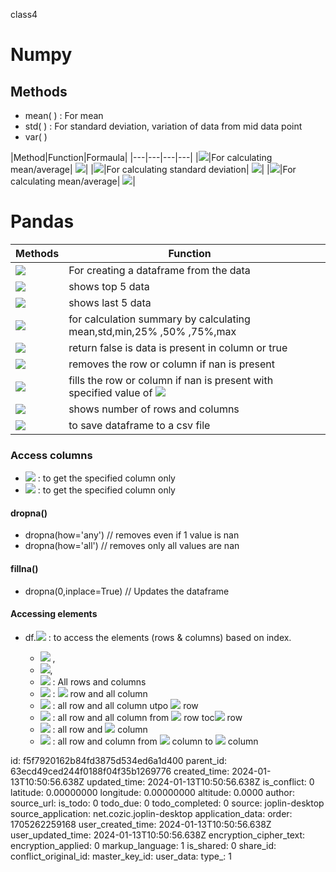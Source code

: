 class4

  
  
# Numpy
  
  
## Methods
  
  
+ mean( ) : For mean
+ std( ) : For standard deviation, variation of data from mid data point
+ var( )
  
|Method|Function|Formaula|
|---|---|---|---|
|<img src="https://latex.codecogs.com/gif.latex?mean(%20&#x5C;%20)"/>|For calculating mean/average| <img src="https://latex.codecogs.com/gif.latex?(x1+x2+...+xn)&#x2F;n"/>|
|<img src="https://latex.codecogs.com/gif.latex?std(%20&#x5C;%20)"/>|For calculating standard deviation| <img src="https://latex.codecogs.com/gif.latex?&#x5C;sqrt{%20(&#x5C;sum%20x-mean(x))&#x2F;n}"/>|
|<img src="https://latex.codecogs.com/gif.latex?var(%20&#x5C;%20)"/>|For calculating mean/average| <img src="https://latex.codecogs.com/gif.latex?(&#x5C;sum%20x-mean(x))&#x2F;n"/>|
  
# Pandas
  
  
  
|Methods|Function||
|--|--|--|
|<img src="https://latex.codecogs.com/gif.latex?DataFrame(&#x5C;%20)"/>| For creating a dataframe from the data||
|<img src="https://latex.codecogs.com/gif.latex?head(&#x5C;%20)"/>| shows top 5 data ||
|<img src="https://latex.codecogs.com/gif.latex?tail(&#x5C;%20)"/>| shows last 5 data||
|<img src="https://latex.codecogs.com/gif.latex?describe(&#x5C;%20)"/>| for calculation summary by calculating mean,std,min,25% ,50% ,75%,max||
|<img src="https://latex.codecogs.com/gif.latex?isnull(&#x5C;%20)"/>|return false is data is present in column or true||
|<img src="https://latex.codecogs.com/gif.latex?dropna(&#x5C;%20)"/>|removes the row or column if nan is present ||
|<img src="https://latex.codecogs.com/gif.latex?fillna(&#x5C;%20a&#x5C;%20%20)"/>|fills the row or column if nan is present with specified value of <img src="https://latex.codecogs.com/gif.latex?a"/> ||
|<img src="https://latex.codecogs.com/gif.latex?shape"/>| shows number of rows and columns||
|<img src="https://latex.codecogs.com/gif.latex?to&#x5C;_csv(&#x5C;%20)"/>| to save dataframe to a csv file||
  
### Access columns
  
  
+ **<img src="https://latex.codecogs.com/gif.latex?df[&#x27;column&#x5C;_name&#x27;]"/>**   : to get the specified column only
+ **<img src="https://latex.codecogs.com/gif.latex?df.column&#x5C;_name"/>**      : to get the specified column only
  
#### dropna()
  
  
+ dropna(how='any')  // removes even if 1 value is nan
+ dropna(how='all')  // removes only all values are nan
  
#### fillna()
  
  
+ dropna(0,inplace=True) // Updates the dataframe
  
  
#### Accessing elements
  
  
+ df.<img src="https://latex.codecogs.com/gif.latex?iloc[a:b,c:d]"/> : to access the elements (rows & columns) based on index.
  
  + <img src="https://latex.codecogs.com/gif.latex?a:b=start&#x5C;%20row:&#x5C;%20end%20&#x5C;%20row"/> ,
  +  <img src="https://latex.codecogs.com/gif.latex?c:d=start&#x5C;%20column:end&#x5C;%20column"/>,
  + <img src="https://latex.codecogs.com/gif.latex?iloc[::]"/> : All rows and columns
  + <img src="https://latex.codecogs.com/gif.latex?iloc[i]"/> : <img src="https://latex.codecogs.com/gif.latex?i^{th}"/> row and all column
  + <img src="https://latex.codecogs.com/gif.latex?iloc[:i]"/> :  all row and all column  utpo <img src="https://latex.codecogs.com/gif.latex?i^{th}"/> row
  + <img src="https://latex.codecogs.com/gif.latex?iloc[i:j]"/> :  all row and all column  from <img src="https://latex.codecogs.com/gif.latex?i^{th}"/> row toc<img src="https://latex.codecogs.com/gif.latex?j^{th}"/> row
  + <img src="https://latex.codecogs.com/gif.latex?iloc[:,j]"/> :  all row and <img src="https://latex.codecogs.com/gif.latex?j^{th}"/> column
  + <img src="https://latex.codecogs.com/gif.latex?iloc[:,i:j]"/> :  all row and  column  from <img src="https://latex.codecogs.com/gif.latex?i^{th}"/> column to <img src="https://latex.codecogs.com/gif.latex?j^{th}"/> column
  
  

id: f5f7920162b84fd3875d534ed6a1d400
parent_id: 63ecd49ced244f0188f04f35b1269776
created_time: 2024-01-13T10:50:56.638Z
updated_time: 2024-01-13T10:50:56.638Z
is_conflict: 0
latitude: 0.00000000
longitude: 0.00000000
altitude: 0.0000
author: 
source_url: 
is_todo: 0
todo_due: 0
todo_completed: 0
source: joplin-desktop
source_application: net.cozic.joplin-desktop
application_data: 
order: 1705262259168
user_created_time: 2024-01-13T10:50:56.638Z
user_updated_time: 2024-01-13T10:50:56.638Z
encryption_cipher_text: 
encryption_applied: 0
markup_language: 1
is_shared: 0
share_id: 
conflict_original_id: 
master_key_id: 
user_data: 
type_: 1